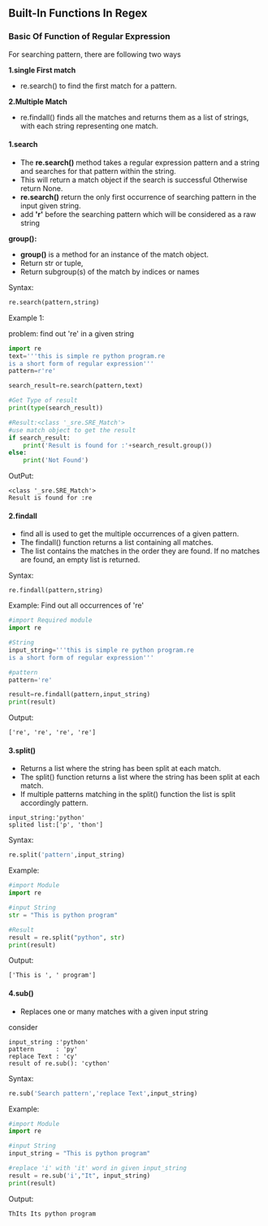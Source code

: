 ## Built-In Functions In Regex

### Basic Of Function of Regular Expression

For searching pattern, there are following two ways

**1.single First match**
   - re.search() to find the first match for a pattern.
    
**2.Multiple Match**
  - re.findall() finds all the matches and returns them as a list of strings, with each string representing one match.

#### 1.search

- The **re.search()** method takes a regular expression pattern and a string and searches for that pattern within the string.
- This will return a match object if the search is successful Otherwise return None.
- **re.search()** return the only first occurrence of searching pattern in the input given string.
- add **'r'** before the searching pattern which will be considered as a raw string

**group():**
- **group()** is a method for an instance of the match object.
- Return str or tuple,
- Return subgroup(s) of the match by indices or names

Syntax:
```python
re.search(pattern,string)
```

Example 1:

problem: find out  're' in a given string
```python
import re
text='''this is simple re python program.re 
is a short form of regular expression'''
pattern=r're'

search_result=re.search(pattern,text)

#Get Type of result
print(type(search_result))

#Result:<class '_sre.SRE_Match'>
#use match object to get the result
if search_result:
    print('Result is found for :'+search_result.group())
else:
    print('Not Found')
```
OutPut:
```
<class '_sre.SRE_Match'>
Result is found for :re
```

#### 2.findall

- find all is used to get the multiple occurrences of a given pattern.
- The findall() function returns a list containing all matches.
- The list contains the matches in the order they are found. If no matches are found, an empty list is returned.

Syntax:
```
re.findall(pattern,string)
```

Example:
Find out all occurrences of  're'
```python
#import Required module
import re

#String
input_string='''this is simple re python program.re
is a short form of regular expression'''

#pattern 
pattern='re'

result=re.findall(pattern,input_string)
print(result)
```
Output:
```
['re', 're', 're', 're']
```

#### 3.split()
- Returns a list where the string has been split at each match.
- The split() function returns a list where the string has been split at each match.
- If multiple patterns matching in the split() function the list is split accordingly pattern.
```
input_string:'python'
splited list:['p', 'thon']
```

Syntax:
```python
re.split('pattern',input_string)
```

Example:
```python
#import Module
import re

#input String
str = "This is python program"

#Result
result = re.split("python", str)
print(result)
```
Output:
```
['This is ', ' program']
```

#### 4.sub()
- Replaces one or many matches with a given input string

consider 
```
input_string :'python'
pattern      : 'py'
replace Text : 'cy'
result of re.sub(): 'cython'
```

Syntax:
```python
re.sub('Search pattern','replace Text',input_string)
```

Example:
```python
#import Module
import re

#input String
input_string = "This is python program"

#replace 'i' with 'it' word in given input_string
result = re.sub('i',"It", input_string)
print(result)
```
Output:
```
ThIts Its python program
```
